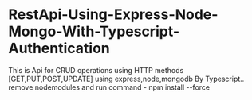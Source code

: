 # RestApi-Using-Express-Node-Mongo-With-Typescript-Authentication
This is Api for CRUD operations using HTTP methods [GET,PUT,POST,UPDATE] using express,node,mongodb By Typescript.. 
remove nodemodules
and run command -
npm install --force
